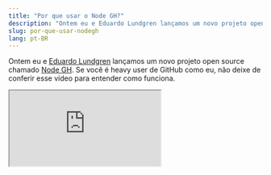 ```yaml
---
title: "Por que usar o Node GH?"
description: "Ontem eu e Eduardo Lundgren lançamos um novo projeto open source chamado Node GH. Se você é heavy user de GitHub como eu, não deixe de conferir esse vídeo para entender como funciona."
slug: por-que-usar-nodegh
lang: pt-BR
---
```


Ontem eu e [Eduardo Lundgren](http://twitter.com/eduardolundgren) lançamos um novo projeto open source chamado [Node GH](http://nodegh.io/). Se você é heavy user de GitHub como eu, não deixe de conferir esse vídeo para entender como funciona.

<div class="iframe-wrap">
  <iframe src="http://www.youtube.com/embed/DaE98OR85rs">
  </iframe>
</div>

